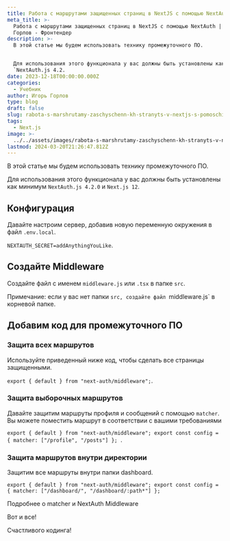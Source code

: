 ```yaml
---
title: Работа с маршрутами защищенных страниц в NextJS с помощью NextAuth
meta_title: >-
  Работа с маршрутами защищенных страниц в NextJS с помощью NextAuth | Игорь
  Горлов - Фронтeндер
description: >-
  В этой статье мы будем использовать технику промежуточного ПО.


  Для использования этого функционала у вас должны быть установлены как минимум
  `NextAuth.js 4.2.
date: 2023-12-18T00:00:00.000Z
categories:
  - Учебник
author: Игорь Горлов
type: blog
draft: false
slug: rabota-s-marshrutamy-zaschyschenn-kh-stranyts-v-nextjs-s-pomoschiu-nextauth
tags:
  - Next.js
image: >-
  ../../assets/images/rabota-s-marshrutamy-zaschyschenn-kh-stranyts-v-nextjs-s-pomoschiu-nextauth-Dec-18-2023.avif
lastmod: 2024-03-20T21:26:47.812Z
---
```


В этой статье мы будем использовать технику промежуточного ПО.

Для использования этого функционала у вас должны быть установлены как минимум `NextAuth.js 4.2.0` и `Next.js 12`.

## Конфигурация

Давайте настроим сервер, добавив новую переменную окружения в файл `.env.local`.

`NEXTAUTH_SECRET=addAnythingYouLike`.

## Создайте Middleware

Создайте файл с именем `middleware.js` или `.tsx` в папке `src`.

Примечание: если у вас нет папки `src, создайте файл `middleware.js` в корневой папке.

## Добавим код для промежуточного ПО

### Защита всех маршрутов

Используйте приведенный ниже код, чтобы сделать все страницы защищенными.

`export { default } from "next-auth/middleware";`.

### Защита выборочных маршрутов

Давайте защитим маршруты профиля и сообщений с помощью `matcher`. Вы можете поместить маршрут в соответствии с вашими требованиями

`export { default } from "next-auth/middleware"; export const config = { matcher: ["/profile", "/posts"] }; `.

### Защита маршрутов внутри директории

Защитим все маршруты внутри папки dashboard.

`export { default } from "next-auth/middleware"; export const config = { matcher: ["/dashboard/", "/dashboard/:path*"] }; `

Подробнее о matcher и NextAuth Middleware

Вот и все!

Счастливого кодинга!
